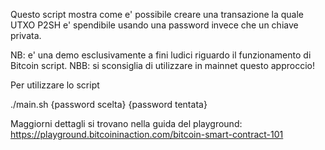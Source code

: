 Questo script mostra come e' possibile creare una transazione la quale UTXO P2SH e' spendibile usando una password invece che un chiave privata.

NB: e' una demo esclusivamente a fini ludici riguardo il funzionamento di Bitcoin script.
NBB: si sconsiglia di utilizzare in mainnet questo approccio!

Per utilizzare lo script

./main.sh {password scelta} {password tentata}

Maggiorni dettagli si trovano nella guida del playground: https://playground.bitcoininaction.com/bitcoin-smart-contract-101
